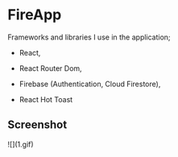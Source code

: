 <h1> FireApp</h1>

Frameworks and libraries I use in the application;

- React,

- React Router Dom,

- Firebase (Authentication, Cloud Firestore),

- React Hot Toast

<h2> Screenshot</h2>
![](1.gif)
